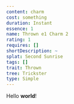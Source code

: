 ```yaml
---
content: charm
cost: something
duration: Instant
essence: 1
name: Thrown e1 Charm 2
rating: 1
requires: []
shortDescription: ~
splat: Second Sunrise
tags: []
trait: Thrown
tree: Trickster
type: Simple
---
```


Hello **world**!
